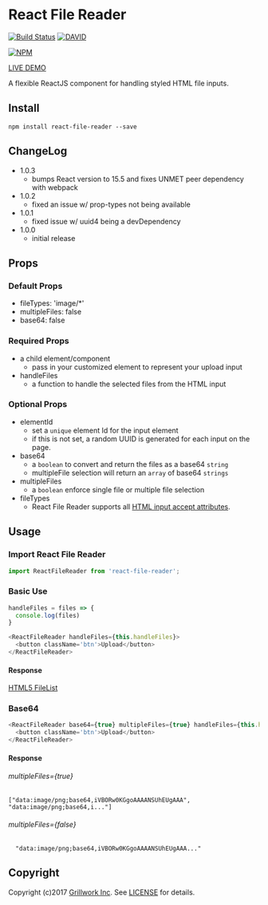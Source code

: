 # React File Reader
[![Build Status](https://travis-ci.org/GrillWork/react-file-reader.png?branch=master)](https://travis-ci.org/GrillWork/react-file-reader)
[![DAVID](https://david-dm.org/grillwork/react-file-reader.svg)](https://david-dm.org/grillwork/react-file-reader)

[![NPM](https://nodei.co/npm/react-file-reader.png?downloads=true&downloadRank=true&stars=true)](https://nodei.co/npm/react-file-reader/)

[LIVE DEMO](http://react-file-reader.herokuapp.com/)

A flexible ReactJS component for handling styled HTML file inputs.

## Install
```
npm install react-file-reader --save
```

## ChangeLog
  - 1.0.3
    - bumps React version to 15.5 and fixes UNMET peer dependency with webpack
  - 1.0.2
    - fixed an issue w/ prop-types not being available
  - 1.0.1
    - fixed issue w/ uuid4 being a devDependency
  - 1.0.0
    - initial release

## Props
### Default Props
  - fileTypes: 'image/*'
  - multipleFiles: false
  - base64: false

### Required Props
- a child element/component
  - pass in your customized element to represent your upload input
- handleFiles
  - a function to handle the selected files from the HTML input

### Optional Props
- elementId
  - set a `unique` element Id for the input element
  - if this is not set, a random UUID is generated for each input on the page.
- base64
  - a `boolean` to convert and return the files as a base64 `string`
  - multipleFile selection will return an `array` of base64 `strings`
- multipleFiles
  - a `boolean` enforce single file or multiple file selection
- fileTypes
  - React File Reader supports all [HTML input accept attributes](https://www.w3schools.com/tags/att_input_accept.asp).

## Usage
### Import React File Reader
```javascript
import ReactFileReader from 'react-file-reader';
```

### Basic Use
```javascript
handleFiles = files => {
  console.log(files)
}

<ReactFileReader handleFiles={this.handleFiles}>
  <button className='btn'>Upload</button>
</ReactFileReader>
```

#### Response
[HTML5 FileList](https://developer.mozilla.org/en-US/docs/Web/API/FileList)

### Base64
```javascript
<ReactFileReader base64={true} multipleFiles={true} handleFiles={this.handleFiles}>
  <button className='btn'>Upload</button>
</ReactFileReader>
```

#### Response
###### multipleFiles={true}
```
["data:image/png;base64,iVBORw0KGgoAAAANSUhEUgAAA", "data:image/png;base64,i..."]
```

###### multipleFiles={false}
```
  "data:image/png;base64,iVBORw0KGgoAAAANSUhEUgAAA..."
```

## Copyright
Copyright (c)2017 [Grillwork Inc](http://grillwork.io). See [LICENSE](https://github.com/GrillWork/react-file-reader/blob/master/LICENSE) for details.
